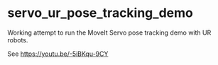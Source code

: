 # servo_ur_pose_tracking_demo

Working attempt to run the MoveIt Servo pose tracking demo with UR robots.

See https://youtu.be/-5iBKqu-9CY

